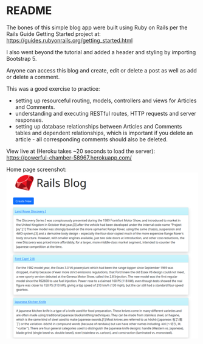 # README

The bones of this simple blog app were built using Ruby on Rails per the Rails Guide Getting Started project at: https://guides.rubyonrails.org/getting_started.html

I also went beyond the tutorial and added a header and styling by importing Bootstrap 5. 

Anyone can access this blog and create, edit or delete a post as well as add or delete a comment.

This was a good exercise to practice:
- setting up resourceful routing, models, controllers and views for Articles and Comments. 
- understanding and executing RESTful routes, HTTP requests and server responses.
- setting up database relationships between Articles and Comments tables and dependent relationships, which is important if you delete an article - all corresponding comments should also be deleted. 

View live at (Heroku takes ~20 seconds to load the server): https://powerful-chamber-58967.herokuapp.com/

Home page screenshot: ![screenshot](/Screenshot.png?raw=true "")


